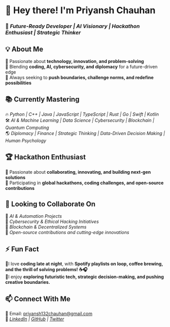 # 👋 Hey there! I'm **Priyansh Chauhan**  
### 🚀 *Future-Ready Developer | AI Visionary | Hackathon Enthusiast | Strategic Thinker*  

## 💡 **About Me**  
🔹 Passionate about **technology, innovation, and problem-solving**  
🔹 Blending **coding, AI, cybersecurity, and diplomacy** for a future-driven edge  
🔹 Always seeking to **push boundaries, challenge norms, and redefine possibilities**  

## 📚 **Currently Mastering**  
🔥 *Python | C++ | Java | JavaScript | TypeScript | Rust | Go | Swift | Kotlin*  
🛠️ *AI & Machine Learning | Data Science | Cybersecurity | Blockchain | Quantum Computing*  
🌎 *Diplomacy | Finance | Strategic Thinking | Data-Driven Decision Making | Human Psychology*  

## 🏆 **Hackathon Enthusiast**  
🔹 Passionate about **collaborating, innovating, and building next-gen solutions**  
🔹 Participating in **global hackathons, coding challenges, and open-source contributions**  

## 🤝 **Looking to Collaborate On**  
🔹 *AI & Automation Projects*  
🔹 *Cybersecurity & Ethical Hacking Initiatives*  
🔹 *Blockchain & Decentralized Systems*  
🔹 *Open-source contributions and cutting-edge innovations*  

## ⚡ **Fun Fact**  
🔹I love **coding late at night**, with **Spotify playlists on loop, coffee brewing, and the thrill of solving problems! ☕🎧**  
🔹I enjoy **exploring futuristic tech, strategic decision-making, and pushing creative boundaries.**  

## 📫 **Connect With Me**  
📧 Email: priyansh132chauhan@gmail.com  
🔗 *[LinkedIn](#) | [GitHub](#) | [Twitter](#)*  
